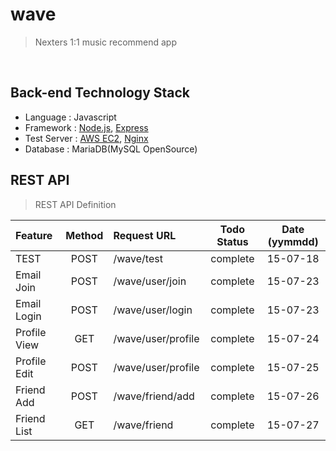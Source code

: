 # wave
> Nexters 1:1 music recommend app

&nbsp;

## Back-end Technology Stack
  
- Language : Javascript
- Framework : [Node.js](https://nodejs.org/), [Express](http://expressjs.com/)
- Test Server : [AWS EC2](http://aws.amazon.com/ko/ec2/), [Nginx](http://nginx.org/) 
- Database : MariaDB(MySQL OpenSource)

## REST API 
> REST API Definition

| Feature |	Method	| Request URL | Todo Status | Date (yymmdd) |
| :------------ |	:-------:	| :-----------------| :--------: | :----: |
| TEST |	POST	| /wave/test | complete | 15-07-18  |
| Email Join |	POST	| /wave/user/join | complete | 15-07-23  |
| Email Login |	POST	| /wave/user/login | complete | 15-07-23  |
| Profile View |	GET	| /wave/user/profile | complete | 15-07-24  |
| Profile Edit |	POST	| /wave/user/profile | complete | 15-07-25  |
| Friend Add |	POST	| /wave/friend/add | complete | 15-07-26  |
| Friend List |	GET	| /wave/friend | complete | 15-07-27  |
